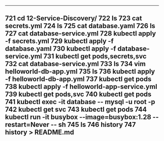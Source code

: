  ---
  721  cd 12-Service-Discovery/
  722  ls
  723  cat secrets.yml 
  724  ls
  725  cat database.yaml 
  726  ls
  727  cat database-service.yml 
  728  kubectl apply -f secrets.yml 
  729  kubectl apply -f database.yaml 
  730  kubectl apply -f database-service.yml 
  731  kubectl get pods,secrets,svc
  732  cat database-service.yml 
  733  ls
  734  vim helloworld-db-app.yml 
  735  ls
  736  kubectl apply -f helloworld-db-app.yml 
  737  kubectl get pods 
  738  kubectl apply -f helloworld-app-service.yml 
  739  kubectl get pods,svc
  740  kubectl get pods 
  741  kubectl exec -it database -- mysql -u root -p 
  742  kubectl get svc 
  743  kubectl get pods 
  744  kubectl run -it busybox --image=busybox:1.28 --restart=Never -- sh 
  745  ls
  746  history 
  747  history > README.md
  ---
